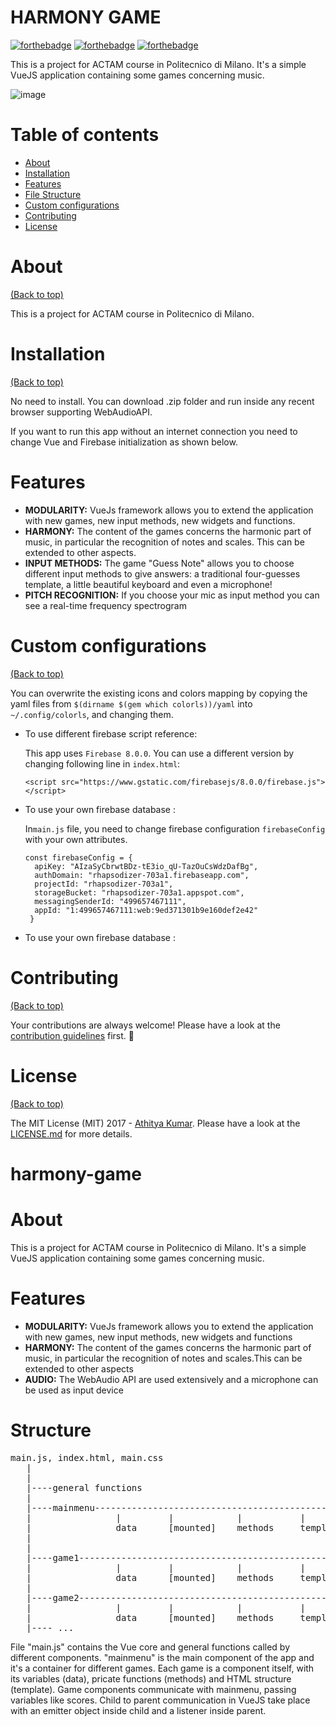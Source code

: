 # HARMONY GAME

[![forthebadge](http://forthebadge.com/images/badges/made-with-javascript.svg)](http://forthebadge.com)
[![forthebadge](http://forthebadge.com/images/badges/made-with-vue.svg)](http://forthebadge.com)
[![forthebadge](http://forthebadge.com/images/badges/built-with-love.svg)](http://forthebadge.com)

This is a project for ACTAM course in Politecnico di Milano.
It's a simple VueJS application containing some games concerning music.

 ![image](https://user-images.githubusercontent.com/17109060/32149040-04f3125c-bd25-11e7-8003-66fd29bc18d4.png)

# Table of contents

- [About](#about)
- [Installation](#installation)
- [Features](#features)
- [File Structure](#flie-structure)
- [Custom configurations](#custom-configurations)
- [Contributing](#contributing)
- [License](#license)

# About

[(Back to top)](#table-of-contents)

This is a project for ACTAM course in Politecnico di Milano.


# Installation

[(Back to top)](#table-of-contents)

No need to install. You can download .zip folder and run inside any recent browser supporting WebAudioAPI.

If you want to run this app without an internet connection you need to change Vue and Firebase initialization as shown below.

# Features

<ul>
<li><b>MODULARITY:</b> VueJs framework allows you to extend the application with new games, new input methods, new widgets and functions.</li>
<li><b>HARMONY:</b> The content of the games concerns the harmonic part of music, in particular the recognition of notes and scales. This can be extended to other aspects.</li>
<li><b>INPUT METHODS:</b> The game "Guess Note" allows you to choose different input methods to give answers: a traditional four-guesses template, a little beautiful keyboard and even a microphone!</li>
<li><b>PITCH RECOGNITION:</b> If you choose your mic as input method you can see a real-time frequency spectrogram</li>
</ul>


# Custom configurations

[(Back to top)](#table-of-contents)

You can overwrite the existing icons and colors mapping by copying the yaml files from `$(dirname $(gem which colorls))/yaml` into `~/.config/colorls`, and changing them.

- To use different firebase script reference:
   
  This app uses `Firebase 8.0.0`. You can use a different version by changing following line in `index.html`:
   
  ```
  <script src="https://www.gstatic.com/firebasejs/8.0.0/firebase.js"></script>
  ```

- To use your own firebase database :

  In`main.js` file, you need to change firebase configuration `firebaseConfig` with your own attributes.

  ```
  const firebaseConfig = {
    apiKey: "AIzaSyCbrwtBDz-tE3io_qU-TazOuCsWdzDafBg",
    authDomain: "rhapsodizer-703a1.firebaseapp.com",
    projectId: "rhapsodizer-703a1",
    storageBucket: "rhapsodizer-703a1.appspot.com",
    messagingSenderId: "499657467111",
    appId: "1:499657467111:web:9ed371301b9e160def2e42"
   }
  ```
 
 - To use your own firebase database :

# Contributing

[(Back to top)](#table-of-contents)

Your contributions are always welcome! Please have a look at the [contribution guidelines](CONTRIBUTING.md) first. :tada:

# License

[(Back to top)](#table-of-contents)


The MIT License (MIT) 2017 - [Athitya Kumar](https://github.com/athityakumar/). Please have a look at the [LICENSE.md](LICENSE.md) for more details.





# harmony-game

<p><h1> About </h1></p>

This is a project for ACTAM course in Politecnico di Milano.
It's a simple VueJS application containing some games concerning music.

<p><h1> Features </h1></p>

<ul>
<li><b>MODULARITY:</b> VueJs framework allows you to extend the application with new games, new input methods, new widgets and functions 
<li><b>HARMONY:</b> The content of the games concerns the harmonic part of music, in particular the recognition of notes and scales.This can be extended to other aspects
<li><b>AUDIO:</b> The WebAudio API are used extensively and a microphone can be used as input device
</ul>

<p><h1> Structure </h1></p>

<pre>
main.js, index.html, main.css
   |
   |
   |----general functions
   |
   |----mainmenu-------------------------------------------------------------< [listener]       <----|  <----|
   |                |         |            |           |                                             |       |
   |                data      [mounted]    methods     template                                      |       |
   |                                                                                                 |       |
   |                                                                                                 |       |
   |----game1-----------------------------------------------------> [emitter]........................|       |
   |                |         |            |           |                                                     |
   |                data      [mounted]    methods     template                                              |
   |                                                                                                         |
   |----game2-----------------------------------------------------> [emitter]................................|
   |                |         |            |           |
   |                data      [mounted]    methods     template
   |---- ...
</pre>
File "main.js" contains the Vue core and general functions called by different components.
"mainmenu" is the main component of the app and it's a container for different games.
Each game is a component itself, with its variables (data), pricate functions (methods) and HTML structure (template).
Game components communicate with mainmenu, passing variables like scores. Child to parent communication in VueJS take place with an emitter object inside child and
a listener inside parent.
